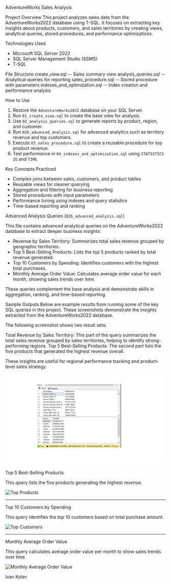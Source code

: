 AdventureWorks Sales Analysis

Project Overview
This project analyzes sales data from the AdventureWorks2022 database using T-SQL. It focuses on extracting key insights about products, customers, and sales territories by creating views, analytical queries, stored procedures, and performance optimizations.

Technologies Used
- Microsoft SQL Server 2022
- SQL Server Management Studio (SSMS)
- T-SQL

File Structure
create_view.sql -- Sales summary view
analysis_queries.sql -- Analytical queries for reporting
sales_procedure.sql -- Stored procedure with parameters
indexes_and_optimization.sql -- Index creation and performance analysis

How to Use

1. Restore the `AdventureWorks2022` database on your SQL Server.
2. Run `01_create_view.sql` to create the base view for analysis.
3. Use `02_analysis_queries.sql` to generate reports by product, region, and customer.
4. Run `02b_advanced_analysis.sql` for advanced analytics such as territory revenue and top customers.
5. Execute `03_sales_procedure.sql` to create a reusable procedure for top product revenue.
6. Test performance in `04_indexes_and_optimization.sql` using `STATISTICS IO` and `TIME`.

Key Concepts Practiced
- Complex joins between sales, customers, and product tables
- Reusable views for cleaner querying
- Aggregation and filtering for business reporting
- Stored procedures with input parameters
- Performance tuning using indexes and query statistics
- Time-based reporting and ranking

Advanced Analysis Queries (`02b_advanced_analysis.sql`)

This file contains advanced analytical queries on the AdventureWorks2022 database to extract deeper business insights:

- Revenue by Sales Territory: Summarizes total sales revenue grouped by geographic territories.
- Top 5 Best-Selling Products: Lists the top 5 products ranked by total revenue generated.
- Top 10 Customers by Spending: Identifies customers with the highest total purchases.
- Monthly Average Order Value: Calculates average order value for each month, showing sales trends over time.

These queries complement the base analysis and demonstrate skills in aggregation, ranking, and time-based reporting.

Sample Outputs
Below are example results from running some of the key SQL queries in this project. These screenshots demonstrate the insights extracted from the AdventureWorks2022 database.

The following screenshot shows two result sets:

Total Revenue by Sales Territory: This part of the query summarizes the total sales revenue grouped by sales territories, helping to identify strong-performing regions.
Top 5 Best-Selling Products: The second part lists the five products that generated the highest revenue overall.

These insights are useful for regional performance tracking and product-level sales strategy.

![Revenue and Top Products](photos/select(1,2).jpg)


Top 5 Best-Selling Products

This query lists the five products generating the highest revenue.

![Top Products](images/top_products.png)

---

Top 10 Customers by Spending

This query identifies the top 10 customers based on total purchase amount.

![Top Customers](images/top_customers.png)

---

Monthly Average Order Value

This query calculates average order value per month to show sales trends over time.

![Monthly Average Order Value](images/monthly_avg_order_value.png)



Ivan Kolev
